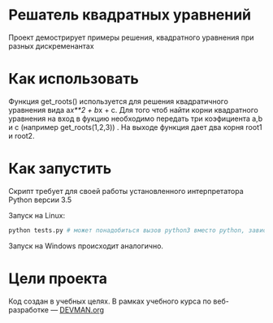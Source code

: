 # Решатель квадратных уравнений

Проект демострирует примеры решения, квадратного уравнения при разных дискременантах

# Как использовать

Функция get_roots() используется для решения квадратичного уравнения вида a*x**2 + b*x + c. Для того чтоб найти корни квадратного уравнения на вход в фукцию необходимо передать три коэфициента a,b и c (например get_roots(1,2,3)) . На выходе функция дает два корня root1 и root2.

# Как запустить

Скрипт требует для своей работы установленного интерпретатора Python версии 3.5

Запуск на Linux:

```bash
python tests.py # может понадобиться вызов python3 вместо python, зависит от настроек операционной системы
```

Запуск на Windows происходит аналогично.

# Цели проекта

Код создан в учебных целях. В рамках учебного курса по веб-разработке ― [DEVMAN.org](https://devman.org)
